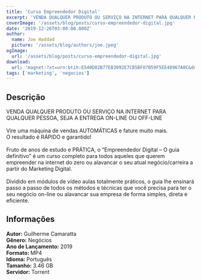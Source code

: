 ```yaml
---
title: 'Curso Empreendedor Digital'
excerpt: 'VENDA QUALQUER PRODUTO OU SERVIÇO NA INTERNET PARA QUALQUER PESSOA, SEJA A ENTREGA ON-LINE OU OFF-LINE  Vire uma máquina de vendas AUTOMÁTICAS e fature muito mais. O resultado é RÁPIDO e garantido!  Fruto de anos de estudo e PRÁTICA, o “Empreendedor Digital – O guia def'
coverImage: '/assets/blog/posts/curso-empreendedor-digital.jpg'
date: '2019-12-26T03:00:00.000Z'
author:
  name: Joe Haddad
  picture: '/assets/blog/authors/joe.jpeg'
ogImage:
  url: '/assets/blog/posts/curso-empreendedor-digital.jpg'
download:
  url: 'magnet:?xt=urn:btih:E540D02B77EB3092E7CB5BF07B59F5EE48967A0C&dn=Empreendedor%20Digital&tr=udp%3a%2f%2ftracker.openbittorrent.com%3a1337%2fannounce&tr=udp%3a%2f%2ftracker.opentrackr.org%3a1337%2fannounce'
tags: ['marketing', 'negocios']
---
```

<h2>Descrição</h2>
<p></p><p>VENDA QUALQUER PRODUTO OU SERVIÇO NA INTERNET PARA QUALQUER PESSOA, SEJA A ENTREGA ON-LINE OU OFF-LINE<br/><br/>Vire uma máquina de vendas AUTOMÁTICAS e fature muito mais.<br/>O resultado é RÁPIDO e garantido!<br/><br/>Fruto de anos de estudo e PRÁTICA, o “Empreendedor Digital – O guia definitivo” é um curso completo para todos aqueles que querem empreender na internet do zero ou alavancar o seu atual negócio/carreira a partir do Marketing Digital.<br/><br/>Dividido em módulos de vídeo aulas totalmente práticos, o guia lhe ensinará passo a passo de todos os métodos e técnicas que você precisa para ter o seu negócio on-line ou alavancar sua empresa de forma simples, direta e eficiente.</p><h2>Informações</h2><p><strong>Autor:</strong> Guilherme Camaratta<br/><strong>Gênero:</strong> Negócios<br/><strong>Ano de Lançamento:</strong> 2019<br/><strong>Formato: </strong>MP4<br/><strong>Idioma: </strong>Português<br/><strong>Tamanho: </strong>3.46 GB<br/><strong>Servidor:</strong> Torrent</p>